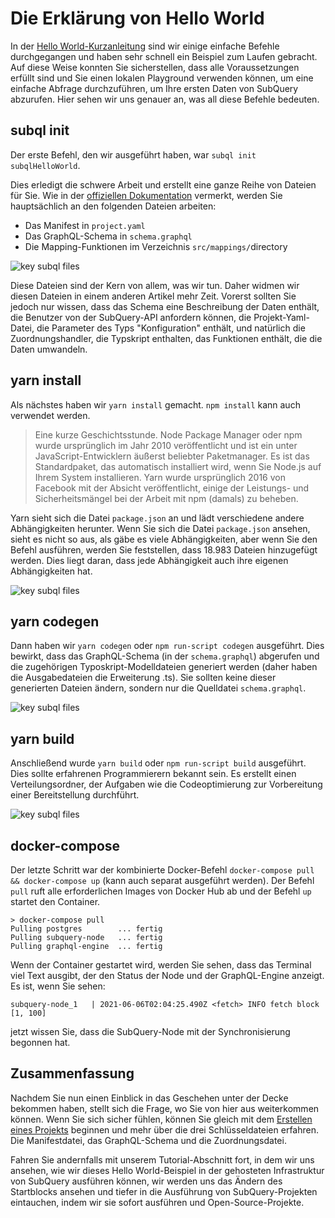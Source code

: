 # Die Erklärung von Hello World

In der [Hello World-Kurzanleitung](helloworld-localhost.md) sind wir einige einfache Befehle durchgegangen und haben sehr schnell ein Beispiel zum Laufen gebracht. Auf diese Weise konnten Sie sicherstellen, dass alle Voraussetzungen erfüllt sind und Sie einen lokalen Playground verwenden können, um eine einfache Abfrage durchzuführen, um Ihre ersten Daten von SubQuery abzurufen. Hier sehen wir uns genauer an, was all diese Befehle bedeuten.

## subql init

Der erste Befehl, den wir ausgeführt haben, war `subql init subqlHelloWorld`.

Dies erledigt die schwere Arbeit und erstellt eine ganze Reihe von Dateien für Sie. Wie in der [offiziellen Dokumentation](quickstart-polkadot.md#configure-and-build-the-starter-project) vermerkt, werden Sie hauptsächlich an den folgenden Dateien arbeiten:

- Das Manifest in `project.yaml`
- Das GraphQL-Schema in `schema.graphql`
- Die Mapping-Funktionen im Verzeichnis `src/mappings/`directory

![key subql files](/assets/img/main_subql_files.png)

Diese Dateien sind der Kern von allem, was wir tun. Daher widmen wir diesen Dateien in einem anderen Artikel mehr Zeit. Vorerst sollten Sie jedoch nur wissen, dass das Schema eine Beschreibung der Daten enthält, die Benutzer von der SubQuery-API anfordern können, die Projekt-Yaml-Datei, die Parameter des Typs "Konfiguration" enthält, und natürlich die Zuordnungshandler, die Typskript enthalten, das Funktionen enthält, die die Daten umwandeln.

## yarn install

Als nächstes haben wir `yarn install` gemacht. `npm install` kann auch verwendet werden.

> Eine kurze Geschichtsstunde. Node Package Manager oder npm wurde ursprünglich im Jahr 2010 veröffentlicht und ist ein unter JavaScript-Entwicklern äußerst beliebter Paketmanager. Es ist das Standardpaket, das automatisch installiert wird, wenn Sie Node.js auf Ihrem System installieren. Yarn wurde ursprünglich 2016 von Facebook mit der Absicht veröffentlicht, einige der Leistungs- und Sicherheitsmängel bei der Arbeit mit npm (damals) zu beheben.

Yarn sieht sich die Datei `package.json` an und lädt verschiedene andere Abhängigkeiten herunter. Wenn Sie sich die Datei `package.json` ansehen, sieht es nicht so aus, als gäbe es viele Abhängigkeiten, aber wenn Sie den Befehl ausführen, werden Sie feststellen, dass 18.983 Dateien hinzugefügt werden. Dies liegt daran, dass jede Abhängigkeit auch ihre eigenen Abhängigkeiten hat.

![key subql files](/assets/img/dependencies.png)

## yarn codegen

Dann haben wir `yarn codegen` oder `npm run-script codegen` ausgeführt. Dies bewirkt, dass das GraphQL-Schema (in der `schema.graphql`) abgerufen und die zugehörigen Typoskript-Modelldateien generiert werden (daher haben die Ausgabedateien die Erweiterung .ts). Sie sollten keine dieser generierten Dateien ändern, sondern nur die Quelldatei `schema.graphql`.

![key subql files](/assets/img/typescript.png)

## yarn build

Anschließend wurde `yarn build` oder `npm run-script build` ausgeführt. Dies sollte erfahrenen Programmierern bekannt sein. Es erstellt einen Verteilungsordner, der Aufgaben wie die Codeoptimierung zur Vorbereitung einer Bereitstellung durchführt.

![key subql files](/assets/img/distribution_folder.png)

## docker-compose

Der letzte Schritt war der kombinierte Docker-Befehl `docker-compose pull && docker-compose up` (kann auch separat ausgeführt werden). Der Befehl `pull` ruft alle erforderlichen Images von Docker Hub ab und der Befehl `up` startet den Container.

```shell
> docker-compose pull
Pulling postgres        ... fertig
Pulling subquery-node   ... fertig
Pulling graphql-engine  ... fertig
```

Wenn der Container gestartet wird, werden Sie sehen, dass das Terminal viel Text ausgibt, der den Status der Node und der GraphQL-Engine anzeigt. Es ist, wenn Sie sehen:

```
subquery-node_1   | 2021-06-06T02:04:25.490Z <fetch> INFO fetch block [1, 100]
```

jetzt wissen Sie, dass die SubQuery-Node mit der Synchronisierung begonnen hat.

## Zusammenfassung

Nachdem Sie nun einen Einblick in das Geschehen unter der Decke bekommen haben, stellt sich die Frage, wo Sie von hier aus weiterkommen können. Wenn Sie sich sicher fühlen, können Sie gleich mit dem [Erstellen eines Projekts](../create/introduction.md) beginnen und mehr über die drei Schlüsseldateien erfahren. Die Manifestdatei, das GraphQL-Schema und die Zuordnungsdatei.

Fahren Sie andernfalls mit unserem Tutorial-Abschnitt fort, in dem wir uns ansehen, wie wir dieses Hello World-Beispiel in der gehosteten Infrastruktur von SubQuery ausführen können, wir werden uns das Ändern des Startblocks ansehen und tiefer in die Ausführung von SubQuery-Projekten eintauchen, indem wir sie sofort ausführen und Open-Source-Projekte.
